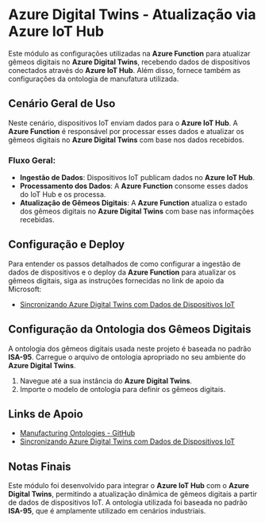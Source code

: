 # Azure Digital Twins - Atualização via Azure IoT Hub

Este módulo as configurações utilizadas na **Azure Function** para atualizar gêmeos digitais no **Azure Digital Twins**, recebendo dados de dispositivos conectados através do **Azure IoT Hub**. Além disso, fornece também as configurações da ontologia de manufatura utilizada.

## Cenário Geral de Uso

Neste cenário, dispositivos IoT enviam dados para o **Azure IoT Hub**. A **Azure Function** é responsável por processar esses dados e atualizar os gêmeos digitais no **Azure Digital Twins** com base nos dados recebidos.

### Fluxo Geral:

- **Ingestão de Dados**: Dispositivos IoT publicam dados no **Azure IoT Hub**.
- **Processamento dos Dados**: A **Azure Function** consome esses dados do IoT Hub e os processa.
- **Atualização de Gêmeos Digitais**: A **Azure Function** atualiza o estado dos gêmeos digitais no **Azure Digital Twins** com base nas informações recebidas.

## Configuração e Deploy

Para entender os passos detalhados de como configurar a ingestão de dados de dispositivos e o deploy da **Azure Function** para atualizar os gêmeos digitais, siga as instruções fornecidas no link de apoio da Microsoft:

- [Sincronizando Azure Digital Twins com Dados de Dispositivos IoT](https://learn.microsoft.com/en-us/training/modules/synchronize-azure-digital-twins-with-iot-device-data/3-ingest-device-data)

## Configuração da Ontologia dos Gêmeos Digitais

A ontologia dos gêmeos digitais usada neste projeto é baseada no padrão **ISA-95**. Carregue o arquivo de ontologia apropriado no seu ambiente do **Azure Digital Twins**.

1. Navegue até a sua instância do **Azure Digital Twins**.
2. Importe o modelo de ontologia para definir os gêmeos digitais.

## Links de Apoio

- [Manufacturing Ontologies - GitHub](https://github.com/AlberiSantos/ManufacturingOntologies/tree/d998ad09ec10a1b81a6a5dd099c0f3a56f3b658e)
- [Sincronizando Azure Digital Twins com Dados de Dispositivos IoT](https://learn.microsoft.com/en-us/training/modules/synchronize-azure-digital-twins-with-iot-device-data/3-ingest-device-data)

## Notas Finais

Este módulo foi desenvolvido para integrar o **Azure IoT Hub** com o **Azure Digital Twins**, permitindo a atualização dinâmica de gêmeos digitais a partir de dados de dispositivos IoT. A ontologia utilizada foi baseada no padrão **ISA-95**, que é amplamente utilizado em cenários industriais.
